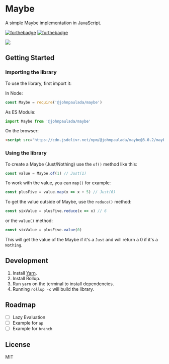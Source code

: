 # Maybe
A simple Maybe implementation in JavaScript.

[![forthebadge](http://forthebadge.com/images/badges/fuck-it-ship-it.svg)](http://forthebadge.com)
[![forthebadge](http://forthebadge.com/images/badges/uses-js.svg)](http://forthebadge.com)

[![](https://data.jsdelivr.com/v1/package/npm/@johnpaulada/maybe/badge)](https://www.jsdelivr.com/package/npm/@johnpaulada/maybe)

## Getting Started

### Importing the library
To use the library, first import it:

In Node:
```javascript
const Maybe = require('@johnpaulada/maybe')
```

As ES Module:
```javascript
import Maybe from '@johnpaulada/maybe'
```

On the browser:
```html
<script src="https://cdn.jsdelivr.net/npm/@johnpaulada/maybe@3.0.2/maybe.min.js"></script>
```

### Using the library
To create a Maybe (Just/Nothing) use the `of()` method like this:

```javascript
const value = Maybe.of(1) // Just(1)
```

To work with the value, you can `map()` for example:

```javascript
const plusFive = value.map(x => x + 5) // Just(6)
```

To get the value outside of Maybe, use the `reduce()` method:

```javascript
const sixValue = plusFive.reduce(x => x) // 6
```

or the `value()` method:

```javascript
const sixValue = plusFive.value(0)
```

This will get the value of the Maybe if it's a `Just` and will return a 0 if it's a `Nothing`.

## Development
1. Install [Yarn](https://yarnpkg.com).
2. Install Rollup.
2. Run `yarn` on the terminal to install dependencies.
3. Running `rollup -c` will build the library.

## Roadmap
- [ ] Lazy Evaluation
- [ ] Example for `ap`
- [ ] Example for `branch`

## License
MIT